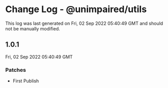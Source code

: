 # Change Log - @unimpaired/utils

This log was last generated on Fri, 02 Sep 2022 05:40:49 GMT and should not be manually modified.

## 1.0.1
Fri, 02 Sep 2022 05:40:49 GMT

### Patches

- First Publish

